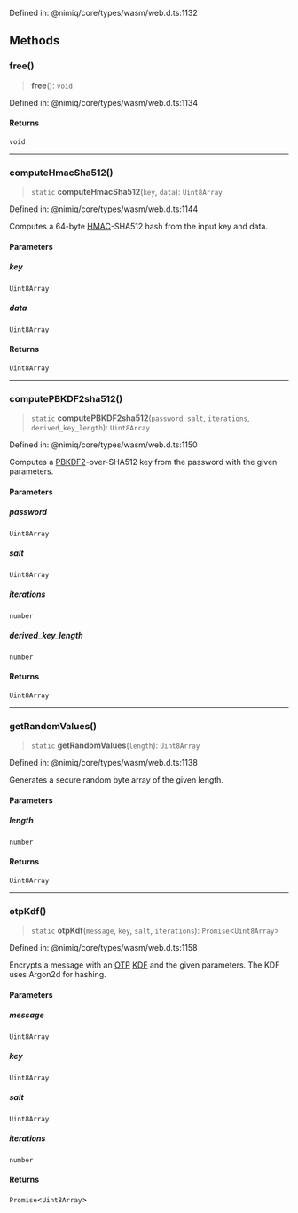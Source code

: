 Defined in: @nimiq/core/types/wasm/web.d.ts:1132

## Methods

### free()

> **free**(): `void`

Defined in: @nimiq/core/types/wasm/web.d.ts:1134

#### Returns

`void`

***

### computeHmacSha512()

> `static` **computeHmacSha512**(`key`, `data`): `Uint8Array`

Defined in: @nimiq/core/types/wasm/web.d.ts:1144

Computes a 64-byte [HMAC]-SHA512 hash from the input key and data.

[HMAC]: https://en.wikipedia.org/wiki/HMAC

#### Parameters

##### key

`Uint8Array`

##### data

`Uint8Array`

#### Returns

`Uint8Array`

***

### computePBKDF2sha512()

> `static` **computePBKDF2sha512**(`password`, `salt`, `iterations`, `derived_key_length`): `Uint8Array`

Defined in: @nimiq/core/types/wasm/web.d.ts:1150

Computes a [PBKDF2]-over-SHA512 key from the password with the given parameters.

[PBKDF2]: https://en.wikipedia.org/wiki/PBKDF2

#### Parameters

##### password

`Uint8Array`

##### salt

`Uint8Array`

##### iterations

`number`

##### derived\_key\_length

`number`

#### Returns

`Uint8Array`

***

### getRandomValues()

> `static` **getRandomValues**(`length`): `Uint8Array`

Defined in: @nimiq/core/types/wasm/web.d.ts:1138

Generates a secure random byte array of the given length.

#### Parameters

##### length

`number`

#### Returns

`Uint8Array`

***

### otpKdf()

> `static` **otpKdf**(`message`, `key`, `salt`, `iterations`): `Promise`\<`Uint8Array`\>

Defined in: @nimiq/core/types/wasm/web.d.ts:1158

Encrypts a message with an [OTP] [KDF] and the given parameters.
The KDF uses Argon2d for hashing.

[OTP]: https://en.wikipedia.org/wiki/One-time_pad
[KDF]: https://en.wikipedia.org/wiki/Key_derivation_function

#### Parameters

##### message

`Uint8Array`

##### key

`Uint8Array`

##### salt

`Uint8Array`

##### iterations

`number`

#### Returns

`Promise`\<`Uint8Array`\>
